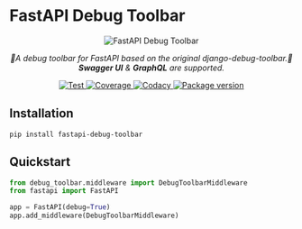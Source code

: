 # FastAPI Debug Toolbar

<p align="center">
    <img src="https://user-images.githubusercontent.com/5514990/126918549-a91e88e3-b32a-4550-99fe-f0a42980f01c.gif" alt="FastAPI Debug Toolbar">
</p>
<p align="center">
    <em>🐞A debug toolbar for FastAPI based on the original django-debug-toolbar.🐞</em>
    <br><em><b>Swagger UI</b> & <b>GraphQL</b> are supported.</em>
</p>
<p align="center">
<a href="https://github.com/mongkok/fastapi-debug-toolbar/actions">
    <img src="https://github.com/mongkok/fastapi-debug-toolbar/actions/workflows/test-suite.yml/badge.svg" alt="Test">
</a>
<a href="https://codecov.io/gh/mongkok/fastapi-debug-toolbar">
    <img src="https://img.shields.io/codecov/c/github/mongkok/fastapi-debug-toolbar?color=%2334D058" alt="Coverage">
</a>
<a href="https://www.codacy.com/gh/mongkok/fastapi-debug-toolbar/dashboard">
    <img src="https://app.codacy.com/project/badge/Grade/e9d8ba3973264424a3296016063b4ab5" alt="Codacy">
</a>
<a href="https://pypi.org/project/fastapi-debug-toolbar">
    <img src="https://img.shields.io/pypi/v/fastapi-debug-toolbar" alt="Package version">
</a>

## Installation

```shell
pip install fastapi-debug-toolbar
```

## Quickstart

```py
from debug_toolbar.middleware import DebugToolbarMiddleware
from fastapi import FastAPI

app = FastAPI(debug=True)
app.add_middleware(DebugToolbarMiddleware)
```
